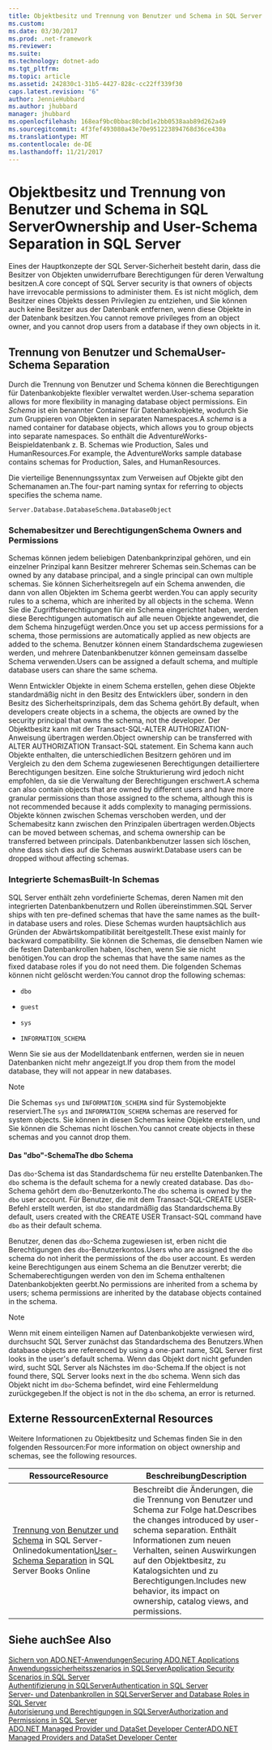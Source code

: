 ```yaml
---
title: Objektbesitz und Trennung von Benutzer und Schema in SQL Server
ms.custom: 
ms.date: 03/30/2017
ms.prod: .net-framework
ms.reviewer: 
ms.suite: 
ms.technology: dotnet-ado
ms.tgt_pltfrm: 
ms.topic: article
ms.assetid: 242830c1-31b5-4427-828c-cc22ff339f30
caps.latest.revision: "6"
author: JennieHubbard
ms.author: jhubbard
manager: jhubbard
ms.openlocfilehash: 168eaf9bc0bbac80cbd1e2bb0538aab89d262a49
ms.sourcegitcommit: 4f3fef493080a43e70e951223894768d36ce430a
ms.translationtype: MT
ms.contentlocale: de-DE
ms.lasthandoff: 11/21/2017
---
```

# <a name="ownership-and-user-schema-separation-in-sql-server"></a><span data-ttu-id="2d00b-102">Objektbesitz und Trennung von Benutzer und Schema in SQL Server</span><span class="sxs-lookup"><span data-stu-id="2d00b-102">Ownership and User-Schema Separation in SQL Server</span></span>
<span data-ttu-id="2d00b-103">Eines der Hauptkonzepte der SQL Server-Sicherheit besteht darin, dass die Besitzer von Objekten unwiderrufbare Berechtigungen für deren Verwaltung besitzen.</span><span class="sxs-lookup"><span data-stu-id="2d00b-103">A core concept of SQL Server security is that owners of objects have irrevocable permissions to administer them.</span></span> <span data-ttu-id="2d00b-104">Es ist nicht möglich, dem Besitzer eines Objekts dessen Privilegien zu entziehen, und Sie können auch keine Besitzer aus der Datenbank entfernen, wenn diese Objekte in der Datenbank besitzen.</span><span class="sxs-lookup"><span data-stu-id="2d00b-104">You cannot remove privileges from an object owner, and you cannot drop users from a database if they own objects in it.</span></span>  
  
## <a name="user-schema-separation"></a><span data-ttu-id="2d00b-105">Trennung von Benutzer und Schema</span><span class="sxs-lookup"><span data-stu-id="2d00b-105">User-Schema Separation</span></span>  
 <span data-ttu-id="2d00b-106">Durch die Trennung von Benutzer und Schema können die Berechtigungen für Datenbankobjekte flexibler verwaltet werden.</span><span class="sxs-lookup"><span data-stu-id="2d00b-106">User-schema separation allows for more flexibility in managing database object permissions.</span></span> <span data-ttu-id="2d00b-107">Ein *Schema* ist ein benannter Container für Datenbankobjekte, wodurch Sie zum Gruppieren von Objekten in separaten Namespaces.</span><span class="sxs-lookup"><span data-stu-id="2d00b-107">A *schema* is a named container for database objects, which allows you to group objects into separate namespaces.</span></span> <span data-ttu-id="2d00b-108">So enthält die <legacyBold>AdventureWorks</legacyBold>-Beispieldatenbank z. B. Schemas wie <legacyBold>Production</legacyBold>, <legacyBold>Sales</legacyBold> und <legacyBold>HumanResources</legacyBold>.</span><span class="sxs-lookup"><span data-stu-id="2d00b-108">For example, the AdventureWorks sample database contains schemas for Production, Sales, and HumanResources.</span></span>  
  
 <span data-ttu-id="2d00b-109">Die vierteilige Benennungssyntax zum Verweisen auf Objekte gibt den Schemanamen an.</span><span class="sxs-lookup"><span data-stu-id="2d00b-109">The four-part naming syntax for referring to objects specifies the schema name.</span></span>  
  
```  
Server.Database.DatabaseSchema.DatabaseObject  
```  
  
### <a name="schema-owners-and-permissions"></a><span data-ttu-id="2d00b-110">Schemabesitzer und Berechtigungen</span><span class="sxs-lookup"><span data-stu-id="2d00b-110">Schema Owners and Permissions</span></span>  
 <span data-ttu-id="2d00b-111">Schemas können jedem beliebigen Datenbankprinzipal gehören, und ein einzelner Prinzipal kann Besitzer mehrerer Schemas sein.</span><span class="sxs-lookup"><span data-stu-id="2d00b-111">Schemas can be owned by any database principal, and a single principal can own multiple schemas.</span></span> <span data-ttu-id="2d00b-112">Sie können Sicherheitsregeln auf ein Schema anwenden, die dann von allen Objekten im Schema geerbt werden.</span><span class="sxs-lookup"><span data-stu-id="2d00b-112">You can apply security rules to a schema, which are inherited by all objects in the schema.</span></span> <span data-ttu-id="2d00b-113">Wenn Sie die Zugriffsberechtigungen für ein Schema eingerichtet haben, werden diese Berechtigungen automatisch auf alle neuen Objekte angewendet, die dem Schema hinzugefügt werden.</span><span class="sxs-lookup"><span data-stu-id="2d00b-113">Once you set up access permissions for a schema, those permissions are automatically applied as new objects are added to the schema.</span></span> <span data-ttu-id="2d00b-114">Benutzer können einem Standardschema zugewiesen werden, und mehrere Datenbankbenutzer können gemeinsam dasselbe Schema verwenden.</span><span class="sxs-lookup"><span data-stu-id="2d00b-114">Users can be assigned a default schema, and multiple database users can share the same schema.</span></span>  
  
 <span data-ttu-id="2d00b-115">Wenn Entwickler Objekte in einem Schema erstellen, gehen diese Objekte standardmäßig nicht in den Besitz des Entwicklers über, sondern in den Besitz des Sicherheitsprinzipals, dem das Schema gehört.</span><span class="sxs-lookup"><span data-stu-id="2d00b-115">By default, when developers create objects in a schema, the objects are owned by the security principal that owns the schema, not the developer.</span></span> <span data-ttu-id="2d00b-116">Der Objektbesitz kann mit der Transact-SQL-ALTER AUTHORIZATION-Anweisung übertragen werden.</span><span class="sxs-lookup"><span data-stu-id="2d00b-116">Object ownership can be transferred with ALTER AUTHORIZATION Transact-SQL statement.</span></span> <span data-ttu-id="2d00b-117">Ein Schema kann auch Objekte enthalten, die unterschiedlichen Besitzern gehören und im Vergleich zu den dem Schema zugewiesenen Berechtigungen detailliertere Berechtigungen besitzen. Eine solche Strukturierung wird jedoch nicht empfohlen, da sie die Verwaltung der Berechtigungen erschwert.</span><span class="sxs-lookup"><span data-stu-id="2d00b-117">A schema can also contain objects that are owned by different users and have more granular permissions than those assigned to the schema, although this is not recommended because it adds complexity to managing permissions.</span></span> <span data-ttu-id="2d00b-118">Objekte können zwischen Schemas verschoben werden, und der Schemabesitz kann zwischen den Prinzipalen übertragen werden.</span><span class="sxs-lookup"><span data-stu-id="2d00b-118">Objects can be moved between schemas, and schema ownership can be transferred between principals.</span></span> <span data-ttu-id="2d00b-119">Datenbankbenutzer lassen sich löschen, ohne dass sich dies auf die Schemas auswirkt.</span><span class="sxs-lookup"><span data-stu-id="2d00b-119">Database users can be dropped without affecting schemas.</span></span>  
  
### <a name="built-in-schemas"></a><span data-ttu-id="2d00b-120">Integrierte Schemas</span><span class="sxs-lookup"><span data-stu-id="2d00b-120">Built-In Schemas</span></span>  
 <span data-ttu-id="2d00b-121">SQL Server enthält zehn vordefinierte Schemas, deren Namen mit den integrierten Datenbankbenutzern und Rollen übereinstimmen.</span><span class="sxs-lookup"><span data-stu-id="2d00b-121">SQL Server ships with ten pre-defined schemas that have the same names as the built-in database users and roles.</span></span> <span data-ttu-id="2d00b-122">Diese Schemas wurden hauptsächlich aus Gründen der Abwärtskompatibilität bereitgestellt.</span><span class="sxs-lookup"><span data-stu-id="2d00b-122">These exist mainly for backward compatibility.</span></span> <span data-ttu-id="2d00b-123">Sie können die Schemas, die denselben Namen wie die festen Datenbankrollen haben, löschen, wenn Sie sie nicht benötigen.</span><span class="sxs-lookup"><span data-stu-id="2d00b-123">You can drop the schemas that have the same names as the fixed database roles if you do not need them.</span></span> <span data-ttu-id="2d00b-124">Die folgenden Schemas können nicht gelöscht werden:</span><span class="sxs-lookup"><span data-stu-id="2d00b-124">You cannot drop the following schemas:</span></span>  
  
-   `dbo`  
  
-   `guest`  
  
-   `sys`  
  
-   `INFORMATION_SCHEMA`  
  
 <span data-ttu-id="2d00b-125">Wenn Sie sie aus der Modelldatenbank entfernen, werden sie in neuen Datenbanken nicht mehr angezeigt.</span><span class="sxs-lookup"><span data-stu-id="2d00b-125">If you drop them from the model database, they will not appear in new databases.</span></span>  
  
> [!NOTE]
>  <span data-ttu-id="2d00b-126">Die Schemas `sys` und `INFORMATION_SCHEMA` sind für Systemobjekte reserviert.</span><span class="sxs-lookup"><span data-stu-id="2d00b-126">The `sys` and `INFORMATION_SCHEMA` schemas are reserved for system objects.</span></span> <span data-ttu-id="2d00b-127">Sie können in diesen Schemas keine Objekte erstellen, und Sie können die Schemas nicht löschen.</span><span class="sxs-lookup"><span data-stu-id="2d00b-127">You cannot create objects in these schemas and you cannot drop them.</span></span>  
  
#### <a name="the-dbo-schema"></a><span data-ttu-id="2d00b-128">Das "dbo"-Schema</span><span class="sxs-lookup"><span data-stu-id="2d00b-128">The dbo Schema</span></span>  
 <span data-ttu-id="2d00b-129">Das `dbo`-Schema ist das Standardschema für neu erstellte Datenbanken.</span><span class="sxs-lookup"><span data-stu-id="2d00b-129">The `dbo` schema is the default schema for a newly created database.</span></span> <span data-ttu-id="2d00b-130">Das `dbo`-Schema gehört dem `dbo`-Benutzerkonto.</span><span class="sxs-lookup"><span data-stu-id="2d00b-130">The `dbo` schema is owned by the `dbo` user account.</span></span> <span data-ttu-id="2d00b-131">Für Benutzer, die mit dem Transact-SQL-CREATE USER-Befehl erstellt werden, ist `dbo` standardmäßig das Standardschema.</span><span class="sxs-lookup"><span data-stu-id="2d00b-131">By default, users created with the CREATE USER Transact-SQL command have `dbo` as their default schema.</span></span>  
  
 <span data-ttu-id="2d00b-132">Benutzer, denen das `dbo`-Schema zugewiesen ist, erben nicht die Berechtigungen des `dbo`-Benutzerkontos.</span><span class="sxs-lookup"><span data-stu-id="2d00b-132">Users who are assigned the `dbo` schema do not inherit the permissions of the `dbo` user account.</span></span> <span data-ttu-id="2d00b-133">Es werden keine Berechtigungen aus einem Schema an die Benutzer vererbt; die Schemaberechtigungen werden von den im Schema enthaltenen Datenbankobjekten geerbt.</span><span class="sxs-lookup"><span data-stu-id="2d00b-133">No permissions are inherited from a schema by users; schema permissions are inherited by the database objects contained in the schema.</span></span>  
  
> [!NOTE]
>  <span data-ttu-id="2d00b-134">Wenn mit einem einteiligen Namen auf Datenbankobjekte verwiesen wird, durchsucht SQL Server zunächst das Standardschema des Benutzers.</span><span class="sxs-lookup"><span data-stu-id="2d00b-134">When database objects are referenced by using a one-part name, SQL Server first looks in the user's default schema.</span></span> <span data-ttu-id="2d00b-135">Wenn das Objekt dort nicht gefunden wird, sucht SQL Server als Nächstes im `dbo`-Schema.</span><span class="sxs-lookup"><span data-stu-id="2d00b-135">If the object is not found there, SQL Server looks next in the `dbo` schema.</span></span> <span data-ttu-id="2d00b-136">Wenn sich das Objekt nicht im `dbo`-Schema befindet, wird eine Fehlermeldung zurückgegeben.</span><span class="sxs-lookup"><span data-stu-id="2d00b-136">If the object is not in the `dbo` schema, an error is returned.</span></span>  
  
## <a name="external-resources"></a><span data-ttu-id="2d00b-137">Externe Ressourcen</span><span class="sxs-lookup"><span data-stu-id="2d00b-137">External Resources</span></span>  
 <span data-ttu-id="2d00b-138">Weitere Informationen zu Objektbesitz und Schemas finden Sie in den folgenden Ressourcen:</span><span class="sxs-lookup"><span data-stu-id="2d00b-138">For more information on object ownership and schemas, see the following resources.</span></span>  
  
|<span data-ttu-id="2d00b-139">Ressource</span><span class="sxs-lookup"><span data-stu-id="2d00b-139">Resource</span></span>|<span data-ttu-id="2d00b-140">Beschreibung</span><span class="sxs-lookup"><span data-stu-id="2d00b-140">Description</span></span>|  
|--------------|-----------------|  
|<span data-ttu-id="2d00b-141">[Trennung von Benutzer und Schema](http://msdn.microsoft.com/library/ms190387.aspx) in SQL Server-Onlinedokumentation</span><span class="sxs-lookup"><span data-stu-id="2d00b-141">[User-Schema Separation](http://msdn.microsoft.com/library/ms190387.aspx) in SQL Server Books Online</span></span>|<span data-ttu-id="2d00b-142">Beschreibt die Änderungen, die die Trennung von Benutzer und Schema zur Folge hat.</span><span class="sxs-lookup"><span data-stu-id="2d00b-142">Describes the changes introduced by user-schema separation.</span></span> <span data-ttu-id="2d00b-143">Enthält Informationen zum neuen Verhalten, seinen Auswirkungen auf den Objektbesitz, zu Katalogsichten und zu Berechtigungen.</span><span class="sxs-lookup"><span data-stu-id="2d00b-143">Includes new behavior, its impact on ownership, catalog views, and permissions.</span></span>|  
  
## <a name="see-also"></a><span data-ttu-id="2d00b-144">Siehe auch</span><span class="sxs-lookup"><span data-stu-id="2d00b-144">See Also</span></span>  
 [<span data-ttu-id="2d00b-145">Sichern von ADO.NET-Anwendungen</span><span class="sxs-lookup"><span data-stu-id="2d00b-145">Securing ADO.NET Applications</span></span>](../../../../../docs/framework/data/adonet/securing-ado-net-applications.md)  
 [<span data-ttu-id="2d00b-146">Anwendungssicherheitsszenarios in SQLServer</span><span class="sxs-lookup"><span data-stu-id="2d00b-146">Application Security Scenarios in SQL Server</span></span>](../../../../../docs/framework/data/adonet/sql/application-security-scenarios-in-sql-server.md)  
 [<span data-ttu-id="2d00b-147">Authentifizierung in SQLServer</span><span class="sxs-lookup"><span data-stu-id="2d00b-147">Authentication in SQL Server</span></span>](../../../../../docs/framework/data/adonet/sql/authentication-in-sql-server.md)  
 [<span data-ttu-id="2d00b-148">Server- und Datenbankrollen in SQLServer</span><span class="sxs-lookup"><span data-stu-id="2d00b-148">Server and Database Roles in SQL Server</span></span>](../../../../../docs/framework/data/adonet/sql/server-and-database-roles-in-sql-server.md)  
 [<span data-ttu-id="2d00b-149">Autorisierung und Berechtigungen in SQLServer</span><span class="sxs-lookup"><span data-stu-id="2d00b-149">Authorization and Permissions in SQL Server</span></span>](../../../../../docs/framework/data/adonet/sql/authorization-and-permissions-in-sql-server.md)  
 [<span data-ttu-id="2d00b-150">ADO.NET Managed Provider und DataSet Developer Center</span><span class="sxs-lookup"><span data-stu-id="2d00b-150">ADO.NET Managed Providers and DataSet Developer Center</span></span>](http://go.microsoft.com/fwlink/?LinkId=217917)
